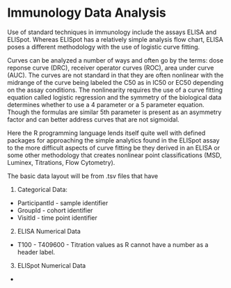 # Immunology Data Analysis
Use of standard techniques in immunology include the assays ELISA and ELISpot.  Whereas ELISpot has a relatively simple analysis flow chart, ELISA poses a different methodology with the use of logistic curve fitting.  

Curves can be analyzed a number of ways and often go by the terms: dose reponse curve (DRC), receiver operator curves (ROC), area under curve (AUC). The curves are not standard in that they are often nonlinear with the midrange of the curve being labeled the C50 as in IC50 or EC50 depending on the assay conditions.  The nonlinearity requires the use of a curve fitting equation called logistic regression and the symmetry of the biological data determines whether to use a 4 parameter or a 5 parameter equation.  Though the formulas are similar 5th parameter is present as an asymmetry factor and can better address curves that are not sigmoidal.  

Here the R programming language lends itself quite well with defined packages for approaching the simple analytics found in the ELISpot assay to the more difficult aspects of curve fitting be they derived in an ELISA or some other methodology that creates nonlinear point classifications (MSD, Luminex, Titrations, Flow Cytometry).

The basic data layout will be from .tsv files that have 

1. Categorical Data:
  * ParticipantId - sample identifier
  * GroupId - cohort identifier
  * VisitId - time point identifier
2. ELISA Numerical Data
  * T100 - T409600 - Titration values as R cannot have a number as a header label.
3. ELISpot Numerical Data
  * 

